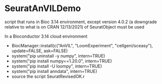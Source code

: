 # SeuratAnVILDemo
script that runs in Bioc 3.14 environment, except version 4.0.2 (a downgrade relative to what is on CRAN 12/13/2021) of SeuratObject must be used

In a Bioconductor 3.14 cloud environment

- BiocManager::install(c("AnVIL", "LoomExperiment", "cellgeni/sceasy"), update=FALSE, ask=FALSE)
- system("pip uninstall -y numpy", intern=TRUE)
- system("pip install numpy==1.20.0", intern=TRUE)
- system("pip install -U loompy", intern=TRUE)
- system("pip install anndata", intern=TRUE)
- source the script SeuratRevisedOK.r
